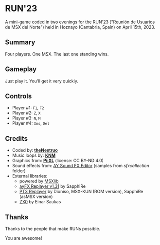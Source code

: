# RUN'23

A mini-game coded in two evenings for the RUN'23 ("Reunión de Usuarios de MSX del Norte") held in Hoznayo (Cantabria, Spain) on April 15th, 2023.


## Summary

Four players. One MSX. The last one standing wins.

## Gameplay

Just play it. You'll get it very quickly.

## Controls

- Player #1: `F1`, `F2`
- Player #2: `Z`, `X`
- Player #3: `N`, `M`
- Player #4: `Ins`, `Del`

## Credits

- Coded by: [**theNestruo**](http://github.com/theNestruo)
- Music loops by: [**KNM**](http://twitter.com/DGrijando)
- Graphics from: [**PiiXL**](https://piiixl.itch.io/) (license: CC BY-ND 4.0)
- Sound effects from: [AY Sound FX Editor](https://github.com/Threetwosevensixseven/ayfxedit-improved) (samples from _sfxcollection_ folder)
- External libraries:
	- powered by [MSXlib](http://github.com/theNestruo/msx-msxlib)
	- [ayFX Replayer v1.31](http://www.z80st.es/downloads/code/) by SapphiRe
	- [PT3 Replayer](http://www.z80st.es/downloads/code/) by Dioniso, MSX-KUN (ROM version), SapphiRe (asMSX version)
	- [ZX0](https://github.com/einar-saukas/ZX0) by Einar Saukas

## Thanks

Thanks to the people that make RUNs possible.

You are awesome!

